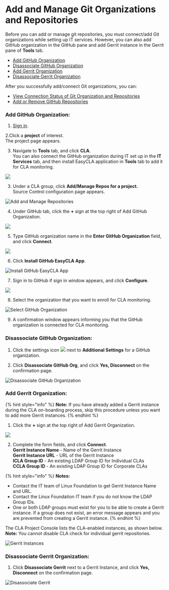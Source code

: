 # Add and Manage Git Organizations and Repositories

Before you can add or manage git repositories, you must connect/add Git organizations while setting up IT services. However, you can also add GitHub organization in the GitHub pane and add Gerrit instance in the Gerrit pane of **Tools** tab.

* [Add GitHub Organization](./#add-github-organization)
* [Disassociate GitHub Organization](./#disassociate-github-organization)
* [Add Gerrit Organization](./#add-gerrit-organization)
* [Disassociate Gerrit Organization](./#disassociate-gerrit-organization)

After you successfully add/connect Git organizations, you can:

* [View Connection Status of Git Organization and Repositories](view-connection-status-of-git-organizations-and-repositories.md)
* [Add or Remove GitHub Repositories](add-or-remove-git-repositories-for-cla-monitoring.md)

### Add GitHub Organization:

1. [Sign in](../sign-in-to-project-console.md).

2.Click a **project** of interest.  
The project page appears.

3. Navigate to **Tools** tab, and click **CLA**.  
You can also connect the GitHub organization during IT set up in the **IT Services** tab, and then install EasyCLA application in **Tools** tab to add it for CLA monitoring.

![](../../../../.gitbook/assets/tools-tab.png)

3. Under a CLA group, click **Add/Manage Repos for a project.**  
Source Control configuration page appears.

![Add and Manage Repositories](../../../../.gitbook/assets/add-manage-repositories.png)

4. Under GitHub tab, click the **+** sign at the top right of Add GitHub Organization.

![](../../../../.gitbook/assets/add-github-organization.png)

5. Type GitHub organization name in the **Enter GitHub Organization** field, and click **Connect**.

![](../../../../.gitbook/assets/connect-github-organization.png)

6. Click **Install GitHub EasyCLA App**.

![Install GitHub EasyCLA App](../../../../.gitbook/assets/install-github-easycla-app.png)

7. Sign in to GitHub if sign in window appears, and click **Configure**.

![](../../../../.gitbook/assets/configure-cla-for-github-organization.png)

8. Select the organization that you want to enroll for CLA monitoring.

![Select GitHub Organization](../../../../.gitbook/assets/select-github-organization.png)

9. A confirmation window appears informing you that the GitHub organization is connected for CLA monitoring.

### Disassociate GitHub Organization:

1. Click the settings icon ![](../../../../.gitbook/assets/settings%20%281%29.png) next to **Additional Settings** for a GitHub organization.

2. Click **Disassociate GitHub Org**, and click **Yes, Disconnect** on the confirmation page.

![Disassociate GitHub Organization](../../../../.gitbook/assets/disassociate-github-organization.png)

### Add Gerrit Organization:

{% hint style="info" %}
**Note:** If you have already added a Gerrit instance during the CLA on-boarding process, skip this procedure unless you want to add more Gerrit instances.
{% endhint %}

 1. Click the **+** sign at the top right of Add Gerrit Organization.

![](../../../../.gitbook/assets/add-gerrit-organization.png)

2. Complete the form fields, and click **Connect**.  
**Gerrit Instance Name** - Name of the Gerrit Instance  
**Gerrit Instance URL** - URL of the Gerrit Instance  
**ICLA Group ID** - An existing LDAP Group ID for Individual CLAs  
**CCLA Group ID** - An existing LDAP Group ID for Corporate CLAs

{% hint style="info" %}
**Notes:**

* Contact the IT team of Linux Foundation to get Gerrit Instance Name and URL.
* Contact the Linux Foundation IT team if you do not know the LDAP Group IDs.
* One or both LDAP groups must exist for you to be able to create a Gerrit instance. If a group does not exist, an error message appears and you are prevented from creating a Gerrit instance.
{% endhint %}

The CLA Project Console lists the CLA-enabled instances, as shown below.​​  
**Note:** You cannot disable CLA check for individual gerrit repositories.

![Gerrit Instances](../../../../.gitbook/assets/gerrit-instances.png)

### Disassociate Gerrit Organization:

1. Click **Disassociate Gerrit** next to a Gerrit Instance, and click **Yes, Disconnect** on the confirmation page.

![Disassociate Gerrit](../../../../.gitbook/assets/disassociate-gerrit-organization.png)



